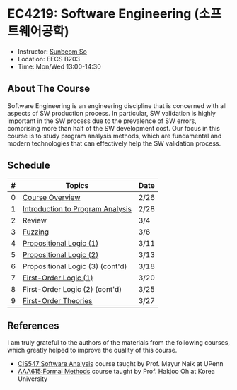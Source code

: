 # EC4219: Software Engineering (소프트웨어공학)
- Instructor: [Sunbeom So](https://gist-pal.github.io)
- Location: EECS B203
- Time: Mon/Wed 13:00-14:30

## About The Course
Software Engineering is an engineering discipline that is concerned with all aspects of SW production process.
In particular, SW validation is highly important in the SW process due to the prevalence of SW errors, comprising more than half of the SW development cost.
Our focus in this course is to study program analysis methods, which are fundamental and modern technologies that can effectively help the SW validation process.

## Schedule
|#|Topics|Date|
|-|------|-------|
|0|[Course Overview](slides/lec0.pdf)|2/26|
|1|[Introduction to Program Analysis](slides/lec1.pdf)|2/28|
|2|Review |3/4|
|3|[Fuzzing](slides/lec2.pdf) |3/6|
|4|[Propositional Logic (1)](slides/lec3.pdf) |3/11|
|5|[Propositional Logic (2)](slides/lec4.pdf) |3/13|
|6|Propositional Logic (3) (cont'd) |3/18|
|7|[First-Order Logic (1)](slides/lec5.pdf) |3/20|
|8|First-Order Logic (2) (cont'd) |3/25|
|9|[First-Order Theories](slides/lec6.pdf) |3/27|

## References
I am truly grateful to the authors of the materials from the following courses, which greatly helped to improve the quality of this course.
* [CIS547:Software Analysis](https://software-analysis-class.org) course taught by Prof. Mayur Naik at UPenn
* [AAA615:Formal Methods](https://prl.korea.ac.kr/courses/aaa615/2017) course taught by Prof. Hakjoo Oh at Korea University
